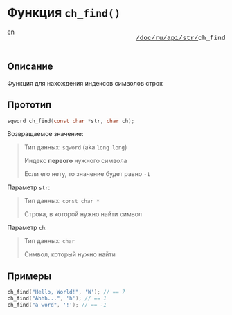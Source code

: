 # Функция `ch_find()`

<div style="display: flex; justify-content: space-between; margin-bottom: 25px">
  <a href="/doc/ru/api/str/ch_find.md">en</a>

  <p style="text-align: right;
            color: gray;
            font-size: 15px;
            font-family: 'Jetbrains Mono', SFMono-Regular, Consolas, 'Liberation Mono', Menlo, monospace, Arial">
      <a href="/README.md">/</a><a href="/doc/index.md">doc/</a><a href="/doc/ru/index.md">ru/</a><a href="/doc/ru/api/index.md">api/</a><a href="/doc/ru/api/str/index.md">str/</a><a herf="/doc/ru/api/str/ch_find.md">ch_find</a>
  </p>
</div>

## Описание

Функция для нахождения индексов символов строк

## Прототип

```c
sqword ch_find(const char *str, char ch);
```

Возвращаемое значение:

> Тип данных: `sqword` (aka `long long`)
>
> Индекс **первого** нужного символа
>
> Если его нету, то значение будет равно `-1`

Параметр `str`:

> Тип данных: `const char *`
>
> Строка, в которой нужно найти символ

Параметр `ch`:

> Тип данных: `char`
>
> Символ, который нужно найти

## Примеры

```c
ch_find("Hello, World!", 'W'); // == 7
ch_find("Ahhh...", 'h'); // == 1
ch_find("a word", '!'); // == -1
```